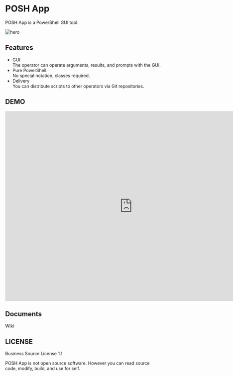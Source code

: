 # POSH App

POSH App is a PowerShell GUI tool.

![hero](https://user-images.githubusercontent.com/1011232/76868313-0e305900-68aa-11ea-9d2b-52c5527d9abc.jpg)

## Features

* GUI  
  The operator can operate arguments, results, and prompts with the GUI.
* Pure PowerShell  
  No special notation, classes required.
* Delivery  
  You can distribute scripts to other operators via Git repositories.

## DEMO

<iframe width="815" height="611" src="https://www.youtube.com/embed/GC7kRcXrPhE" frameborder="0" allow="accelerometer; autoplay; encrypted-media; gyroscope; picture-in-picture" allowfullscreen></iframe>

## Documents

[Wiki](https://github.com/aiplugs/poshapp/wiki)

## LICENSE

Business Source License 1.1

POSH App is not open source software. However you can read source code, modify, build, and use for self.
